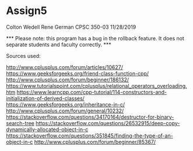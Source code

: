 # Assign5

Colton Wedell
Rene German
CPSC 350-03
11/28/2019

*** Please note: this program has a bug in the rollback feature. It does not separate students and faculty correctly. ***

Sources used:

http://www.cplusplus.com/forum/articles/10627/
https://www.geeksforgeeks.org/friend-class-function-cpp/
http://www.cplusplus.com/forum/beginner/186132/
https://www.tutorialspoint.com/cplusplus/relational_operators_overloading.htm
https://www.learncpp.com/cpp-tutorial/114-constructors-and-initialization-of-derived-classes/
https://www.geeksforgeeks.org/inheritance-in-c/
http://www.cplusplus.com/forum/general/10232/
https://stackoverflow.com/questions/34170164/destructor-for-binary-search-tree
https://stackoverflow.com/questions/26532915/deep-copy-dynamically-allocated-object-in-c
https://stackoverflow.com/questions/351845/finding-the-type-of-an-object-in-c
http://www.cplusplus.com/forum/beginner/85367/
